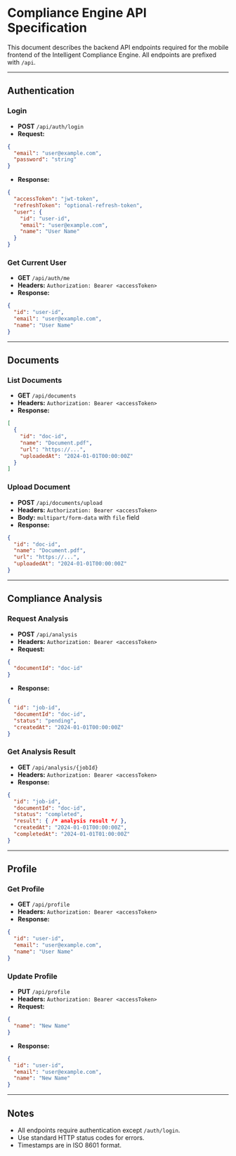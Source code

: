 # Compliance Engine API Specification

This document describes the backend API endpoints required for the mobile frontend of the Intelligent Compliance Engine. All endpoints are prefixed with `/api`.

---

## Authentication

### Login
- **POST** `/api/auth/login`
- **Request:**
```json
{
  "email": "user@example.com",
  "password": "string"
}
```
- **Response:**
```json
{
  "accessToken": "jwt-token",
  "refreshToken": "optional-refresh-token",
  "user": {
    "id": "user-id",
    "email": "user@example.com",
    "name": "User Name"
  }
}
```

### Get Current User
- **GET** `/api/auth/me`
- **Headers:** `Authorization: Bearer <accessToken>`
- **Response:**
```json
{
  "id": "user-id",
  "email": "user@example.com",
  "name": "User Name"
}
```

---

## Documents

### List Documents
- **GET** `/api/documents`
- **Headers:** `Authorization: Bearer <accessToken>`
- **Response:**
```json
[
  {
    "id": "doc-id",
    "name": "Document.pdf",
    "url": "https://...",
    "uploadedAt": "2024-01-01T00:00:00Z"
  }
]
```

### Upload Document
- **POST** `/api/documents/upload`
- **Headers:** `Authorization: Bearer <accessToken>`
- **Body:** `multipart/form-data` with `file` field
- **Response:**
```json
{
  "id": "doc-id",
  "name": "Document.pdf",
  "url": "https://...",
  "uploadedAt": "2024-01-01T00:00:00Z"
}
```

---

## Compliance Analysis

### Request Analysis
- **POST** `/api/analysis`
- **Headers:** `Authorization: Bearer <accessToken>`
- **Request:**
```json
{
  "documentId": "doc-id"
}
```
- **Response:**
```json
{
  "id": "job-id",
  "documentId": "doc-id",
  "status": "pending",
  "createdAt": "2024-01-01T00:00:00Z"
}
```

### Get Analysis Result
- **GET** `/api/analysis/{jobId}`
- **Headers:** `Authorization: Bearer <accessToken>`
- **Response:**
```json
{
  "id": "job-id",
  "documentId": "doc-id",
  "status": "completed",
  "result": { /* analysis result */ },
  "createdAt": "2024-01-01T00:00:00Z",
  "completedAt": "2024-01-01T01:00:00Z"
}
```

---

## Profile

### Get Profile
- **GET** `/api/profile`
- **Headers:** `Authorization: Bearer <accessToken>`
- **Response:**
```json
{
  "id": "user-id",
  "email": "user@example.com",
  "name": "User Name"
}
```

### Update Profile
- **PUT** `/api/profile`
- **Headers:** `Authorization: Bearer <accessToken>`
- **Request:**
```json
{
  "name": "New Name"
}
```
- **Response:**
```json
{
  "id": "user-id",
  "email": "user@example.com",
  "name": "New Name"
}
```

---

## Notes
- All endpoints require authentication except `/auth/login`.
- Use standard HTTP status codes for errors.
- Timestamps are in ISO 8601 format. 